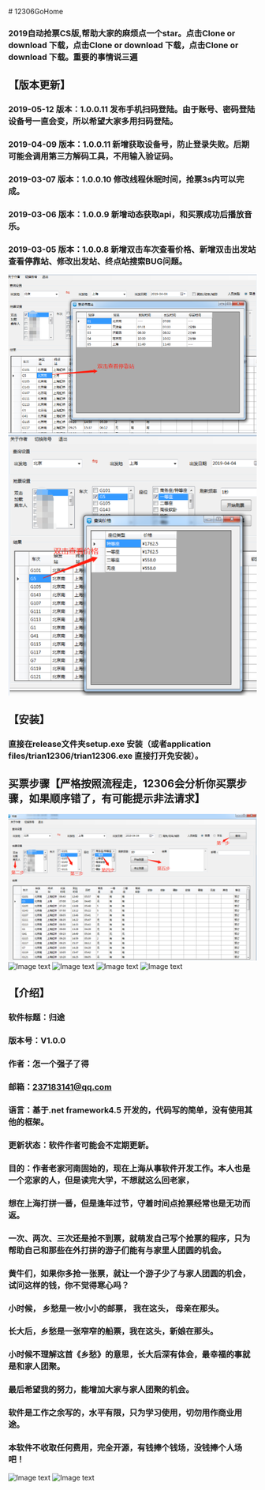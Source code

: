 ﻿
﻿# 12306GoHome
### 2019自动抢票CS版,帮助大家的麻烦点一个star。点击Clone or download 下载，点击Clone or download 下载，点击Clone or download 下载。重要的事情说三遍

## 【版本更新】
### 2019-05-12 版本：1.0.0.11 发布手机扫码登陆。由于账号、密码登陆设备号一直会变，所以希望大家多用扫码登陆。
### 2019-04-09 版本：1.0.0.11 新增获取设备号，防止登录失败。后期可能会调用第三方解码工具，不用输入验证码。
### 2019-03-07 版本：1.0.0.10 修改线程休眠时间，抢票3s内可以完成。
### 2019-03-06 版本：1.0.0.9 新增动态获取api，和买票成功后播放音乐。
### 2019-03-05 版本：1.0.0.8 新增双击车次查看价格、新增双击出发站查看停靠站、修改出发站、终点站搜索BUG问题。
![Image text](https://github.com/JohnnyZhang0628/12306GoHome/blob/master/train12306/image/station.png)
![Image text](https://github.com/JohnnyZhang0628/12306GoHome/blob/master/train12306/image/price.png)

## 【安装】
### 直接在release文件夹setup.exe 安装（或者application files/trian12306/trian12306.exe 直接打开免安装）。

## 买票步骤【严格按照流程走，12306会分析你买票步骤，如果顺序错了，有可能提示非法请求】
![Image text](https://github.com/JohnnyZhang0628/12306GoHome/blob/master/train12306/image/step.png)
![Image text](https://github.com/JohnnyZhang0628/12306GoHome/blob/master/train12306/image/login.png)
![Image text](https://github.com/JohnnyZhang0628/12306GoHome/blob/master/train12306/image/main.png)
![Image text](https://github.com/JohnnyZhang0628/12306GoHome/blob/master/train12306/image/success.png)
![Image text](https://github.com/JohnnyZhang0628/12306GoHome/blob/master/train12306/image/order.png)

## 【介绍】
### 软件标题：归途
### 版本号：V1.0.0
### 作者：怎一个强子了得
### 邮箱：237183141@qq.com
### 语言：基于.net framework4.5 开发的，代码写的简单，没有使用其他的框架。
### 更新状态：软件作者可能会不定期更新。

### 目的：作者老家河南固始的，现在上海从事软件开发工作。本人也是一个恋家的人，但是读完大学，不想就这么回老家，
### 想在上海打拼一番，但是逢年过节，守着时间点抢票经常也是无功而返。
### 一次、两次、三次还是抢不到票，就萌发自己写个抢票的程序，只为帮助自己和那些在外打拼的游子们能有与家里人团圆的机会。
### 黄牛们，如果你多抢一张票，就让一个游子少了与家人团圆的机会，试问这样的钱，你不觉得寒心吗？
### 小时候， 乡愁是一枚小小的邮票， 我在这头， 母亲在那头。 
### 长大后，乡愁是一张窄窄的船票，我在这头，新娘在那头。
### 小时候不理解这首《乡愁》的意思，长大后深有体会，最幸福的事就是和家人团聚。
### 最后希望我的努力，能增加大家与家人团聚的机会。
### 软件是工作之余写的，水平有限，只为学习使用，切勿用作商业用途。
### 本软件不收取任何费用，完全开源，有钱捧个钱场，没钱捧个人场吧！
![Image text](https://github.com/JohnnyZhang0628/12306GoHome/blob/master/train12306/image/aliPay.jpg)
![Image text](https://github.com/JohnnyZhang0628/12306GoHome/blob/master/train12306/image/wxPay.jpg)
